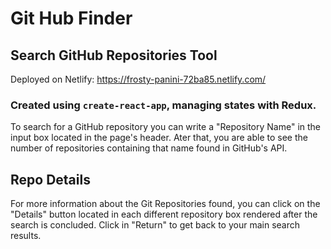 # Git Hub Finder

## Search GitHub Repositories Tool

Deployed on Netlify: https://frosty-panini-72ba85.netlify.com/

### Created using ```create-react-app```, managing states with Redux. 

To search for a GitHub repository you can write a "Repository Name" in the input box located in the page's header. 
Ater that, you are able to see the number of repositories containing that name found in GitHub's API.

## Repo Details

For more information about the Git Repositories found, you can click on the "Details" button located in each different repository box rendered after the search is concluded. Click in "Return" to get back to your main search results. 
